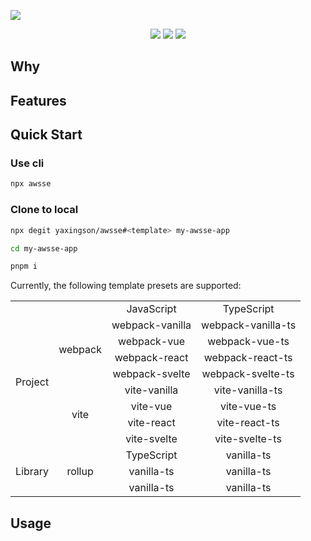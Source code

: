 ![](https://g.cloudimg.cc/2024/12/21/11cn9l5.webp)

<p align="center">
  <img src="https://img.shields.io/github/license/thecodingmachine/react-native-boilerplate" />
  <img src="https://img.shields.io/github/release-date/yaxingson/awsse" />
  <img src="https://img.shields.io/github/languages/top/yaxingson/awsse" />
  
</p>


## Why

## Features

## Quick Start

### Use cli

```bash
npx awsse 

```

### Clone to local

```bash
npx degit yaxingson/awsse#<template> my-awsse-app

cd my-awsse-app

pnpm i

```

Currently, the following template presets are supported:

<table>
  <tbody align="center">
    <tr>
      <td></td>
      <td></td>
      <td>JavaScript</td>
      <td>TypeScript</td>
    </tr>
    <tr>
      <td rowspan="8">Project</td>
      <td rowspan="4">webpack</td>
      <td>webpack-vanilla</td>
      <td>webpack-vanilla-ts</td>
    </tr>
    <tr>
      <td>webpack-vue</td>
      <td>webpack-vue-ts</td>
    </tr>
     <tr>
      <td>webpack-react</td>
      <td>webpack-react-ts</td>
    </tr>
     <tr>
      <td>webpack-svelte</td>
      <td>webpack-svelte-ts</td>
    </tr>
     <tr>
      <td rowspan="4">vite</td>
      <td>vite-vanilla</td>
      <td>vite-vanilla-ts</td>
    </tr>
     <tr>
      <td>vite-vue</td>
      <td>vite-vue-ts</td>
    </tr>
     <tr>
      <td>vite-react</td>
      <td>vite-react-ts</td>
    </tr>
     <tr>
      <td>vite-svelte</td>
      <td>vite-svelte-ts</td>
    </tr>
    <tr>
      <td rowspan="3">Library</td>
      <td rowspan="3">rollup</td>
      <td>TypeScript</td>
      <td>vanilla-ts</td>
    </tr>
    <tr>
      <td>vanilla-ts</td>
      <td>vanilla-ts</td>
    </tr>
    <tr>
      <td>vanilla-ts</td>
      <td>vanilla-ts</td>
    </tr>
  </tbody>
</table>





## Usage

